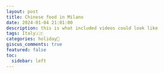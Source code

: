 ```yaml
---
layout: post
title: Chinese food in Milano
date: 2024-01-04 21:01:00
description: this is what included videos could look like
tags: Italy🇮🇹
categories: holiday🌴
giscus_comments: true
featured: false
toc:
  sidebar: left
---
```


